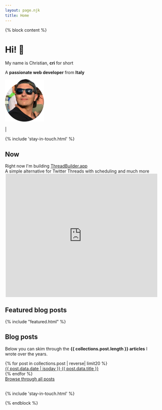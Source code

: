```yaml
---
layout: page.njk
title: Home
---
```


{% block content %}
<div class="flex">
  <div class="half">
    <h1 class="no-anchor "><b>Hi!</b> 👋</h1>
    <p>My name is Christian, <b>cri</b> for short</p>
    <p>A <b>passionate web developer</b> from <b>Italy</b></p>
  </div>

  <div class="half">
    <div class="cf">
      <a href="/about" class="no-underline track-home-about-image">
        <picture>
          <source srcset="/assets/images/cf4.webp" type="image/webp">
          <img class="avatar-image no-shadow" src="/assets/images/cf4.png" alt="me with sunglasses">
        </picture>
      </a>
      <p>
        <a href="https://twitter.com/christian_fei" target="_blank" rel="noopener" class="track-home-twitter-link" aria-hidden="true" tabindex="-1"><i class="icon icon-twitter"></i></a> | <a href="https://github.com/christian-fei" target="_blank" class="track-home-github-link" aria-hidden="true" tabindex="-1"><i class="icon icon-github"></i></a>
      </p>
    </div>
  </div>
</div>

{% include 'stay-in-touch.html' %}

<div>
  <h2 class="no-anchor mt">Now</h2>
  Right now I'm building <a href="https://threadbuilder.app/">ThreadBuilder.app</a>
  <br>
  A simple alternative for Twitter Threads with scheduling and much more
  <br>
  <div class="space tal">
    <iframe style="border: none; margin: 0 auto; display: block;" src="https://cards.producthunt.com/cards/posts/273628?v=1" width="500" height="405" frameborder="0" scrolling="no" allowfullscreen></iframe>
  </div>
</div>

<div>
  <h2 class="no-anchor mt">Featured blog posts</h2>
  {% include "featured.html" %}
</div>

<h2 class="no-anchor mt">Blog posts</h2>

<p>
  Below you can skim through the <b>{{ collections.post.length }} articles</b> I wrote over the years.
</p>

<div class="posts">
{% for post in collections.post | reverse| limit20 %}
  <div>
    <a href="{{ post.url }}" class="post ellipsis">
      <div class="">
        <time datetime="{{ post.data.date | isoday }}" class="post-date">{{ post.data.date | isoday }}</time>
        <span class="post-link">{{ post.data.title }}</span>
      </div>
    </a>
  </div>
{% endfor %}
  <br>
  <a href="/archive/">Browse through all posts</a>
</div>

<br>

{% include 'stay-in-touch.html' %}


{% endblock %}
